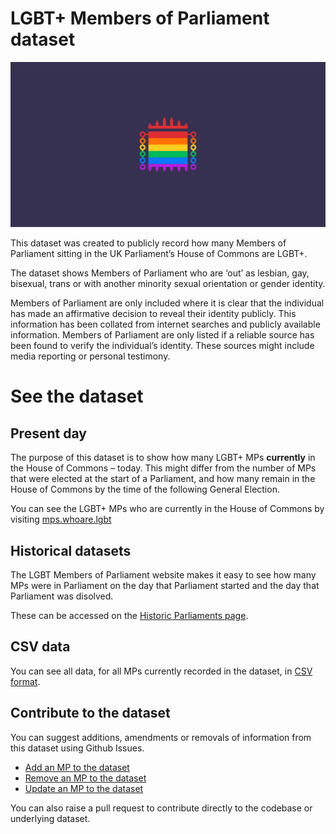 # LGBT+ Members of Parliament dataset

![](https://github.com/johnpeart/lgbt-mp/blob/main/assets/images/site/social-media.png)

This dataset was created to publicly record how many Members of Parliament sitting in the UK Parliament’s House of Commons are LGBT+.

The dataset shows Members of Parliament who are ‘out’ as lesbian, gay, bisexual, trans or with another minority sexual orientation or gender identity.

Members of Parliament are only included where it is clear that the individual has made an affirmative decision to reveal their identity publicly. This information has been collated from internet searches and publicly available information. Members of Parliament are only listed if a reliable source has been found to verify the individual’s identity. These sources might include media reporting or personal testimony.

# See the dataset

## Present day

The purpose of this dataset is to show how many LGBT+ MPs **currently** in the House of Commons – today. This might differ from the number of MPs that were elected at the start of a Parliament, and how many remain in the House of Commons by the time of the following General Election.

You can see the LGBT+ MPs who are currently in the House of Commons by visiting [mps.whoare.lgbt](//mps.whoare.lgbt)

## Historical datasets

The LGBT Members of Parliament website makes it easy to see how many MPs were in Parliament on the day that Parliament started and the day that Parliament was disolved.

These can be accessed on the [Historic Parliaments page](https://mps.whoare.lgbt/historic/).

## CSV data

You can see all data, for all MPs currently recorded in the dataset, in [CSV format](https://github.com/johnpeart/lgbt-mp/blob/main/_data/members.csv).

## Contribute to the dataset

You can suggest additions, amendments or removals of information from this dataset using Github Issues.

- [Add an MP to the dataset](https://github.com/johnpeart/lgbt-mp/issues/new?assignees=johnpeart&labels=Add+MP&projects=&template=add-mp.yml&title=Add+an+MP%3A+%5BReplace+with+full+name+of+MP%5D)
- [Remove an MP to the dataset](https://github.com/johnpeart/lgbt-mp/issues/new?assignees=johnpeart&labels=Remove+MP&projects=&template=remove-mp.yml&title=Remove+an+MP%3A+%5BReplace+with+full+name+of+MP%5D)
- [Update an MP to the dataset](https://github.com/johnpeart/lgbt-mp/issues/new?assignees=johnpeart&labels=Edit+MP&projects=&template=update-mp.yml&title=Update+an+MP%3A+%5BReplace+with+full+name+of+MP%5D)

You can also raise a pull request to contribute directly to the codebase or underlying dataset.
